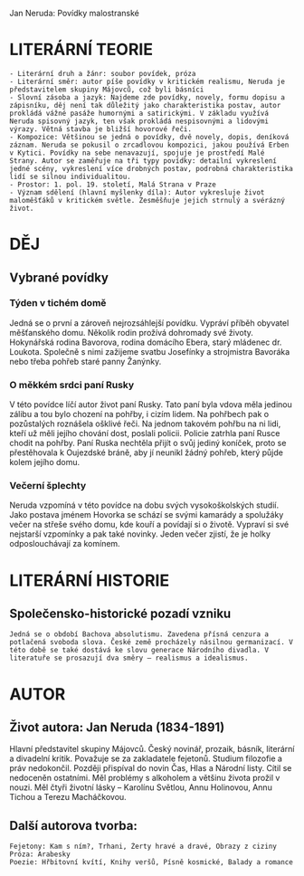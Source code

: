 Jan Neruda: Povídky malostranské

# LITERÁRNÍ TEORIE


    - Literární druh a žánr: soubor povídek, próza
    - Literární směr: autor píše povídky v kritickém realismu, Neruda je představitelem skupiny Májovců, což byli básníci
    - Slovní zásoba a jazyk: Najdeme zde povídky, novely, formu dopisu a zápisníku, děj není tak důležitý jako charakteristika postav, autor prokládá vážné pasáže humornými a satirickými. V základu využívá Neruda spisovný jazyk, ten však prokládá nespisovnými a lidovými výrazy. Větná stavba je bližší hovorové řeči.
    - Kompozice: Většinou se jedná o povídky, dvě novely, dopis, deníková záznam. Neruda se pokusil o zrcadlovou kompozici, jakou používá Erben v Kytici. Povídky na sebe nenavazují, spojuje je prostředí Malé Strany. Autor se zaměřuje na tři typy povídky: detailní vykreslení jedné scény, vykreslení více drobných postav, podrobná charakteristika lidí se silnou individualitou.
    - Prostor: 1. pol. 19. století, Malá Strana v Praze
    - Význam sdělení (hlavní myšlenky díla): Autor vykresluje život maloměšťáků v kritickém světle. Zesměšňuje jejich strnulý a svérázný život.


# DĚJ

## Vybrané povídky

### Týden v tichém domě

Jedná se o první a zároveň nejrozsáhlejší povídku. Vypráví příběh obyvatel měšťanského domu. Několik rodin prožívá dohromady své životy. Hokynářská rodina Bavorova, rodina domácího Ebera, starý mládenec dr. Loukota. Společně s nimi zažijeme svatbu Josefínky a strojmistra Bavoráka nebo třeba pohřeb staré panny Žanýnky.

### O měkkém srdci paní Rusky

V této povídce líčí autor život paní Rusky. Tato paní byla vdova měla jedinou zálibu a tou bylo chození na pohřby, i cizím lidem. Na pohřbech pak o pozůstalých roznášela ošklivé řeči. Na jednom takovém pohřbu na ni lidi, kteří už měli jejího chování dost, poslali policii. Policie zatrhla paní Rusce chodit na pohřby. Paní Ruska nechtěla přijít o svůj jediný koníček, proto se přestěhovala k Oujezdské bráně, aby jí neunikl žádný pohřeb, který půjde kolem jejího domu.

### Večerní šplechty

Neruda vzpomíná v této povídce na dobu svých vysokoškolských studií. Jako postava jménem Hovorka se schází se svými kamarády a spolužáky večer na střeše svého domu, kde kouří a povídají si o životě. Vypraví si své nejstarší vzpomínky a pak také novinky. Jeden večer zjistí, že je holky odposlouchávají za komínem.

# LITERÁRNÍ HISTORIE

## Společensko-historické pozadí vzniku

    Jedná se o období Bachova absolutismu. Zavedena přísná cenzura a potlačená svoboda slova. České země procházely násilnou germanizací. V této době se také dostává ke slovu generace Národního divadla. V literatuře se prosazují dva směry – realismus a idealismus.



# AUTOR

## Život autora: Jan Neruda (1834-1891)

Hlavní představitel skupiny Májovců. Český novinář, prozaik, básník, literární a divadelní kritik. Považuje se za zakladatele fejetonů. Studium filozofie a práv nedokončil. Později přispíval do novin Čas, Hlas a Národní listy. Cítil se nedoceněn ostatními. Měl problémy s alkoholem a většinu života prožil v nouzi. Měl čtyři životní lásky – Karolínu Světlou, Annu Holinovou, Annu Tichou a Terezu Macháčkovou.


## Další autorova tvorba:

    
    Fejetony: Kam s ním?, Trhani, Źerty hravé a dravé, Obrazy z ciziny
    Próza: Arabesky
    Poezie: Hřbitovní kvítí, Knihy veršů, Písně kosmické, Balady a romance
